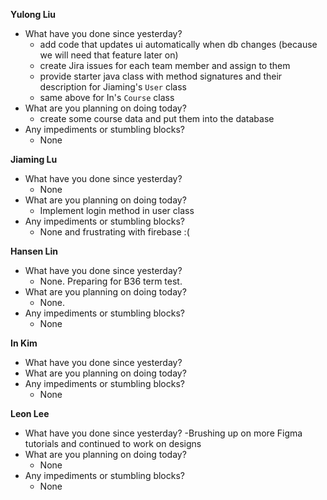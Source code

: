 **Yulong Liu**

- What have you done since yesterday?
  - add code that updates ui automatically when db changes (because we will need that feature later on)
  - create Jira issues for each team member and assign to them
  - provide starter java class with method signatures and their description for Jiaming's `User` class
  - same above for In's `Course` class
- What are you planning on doing today?
  - create some course data and put them into the database
- Any impediments or stumbling blocks?
  - None

**Jiaming Lu**

- What have you done since yesterday?
  - None
- What are you planning on doing today?
  - Implement login method in user class
- Any impediments or stumbling blocks?
  - None and frustrating with firebase :(

**Hansen Lin**

- What have you done since yesterday?
  - None. Preparing for B36 term test.
- What are you planning on doing today?
  - None.
- Any impediments or stumbling blocks?
  - None

**In Kim**
- What have you done since yesterday?
- What are you planning on doing today?
- Any impediments or stumbling blocks?
  - None

**Leon Lee**
- What have you done since yesterday?
  -Brushing up on more Figma tutorials and continued to work on designs
- What are you planning on doing today?
  - None
- Any impediments or stumbling blocks?
  - None
